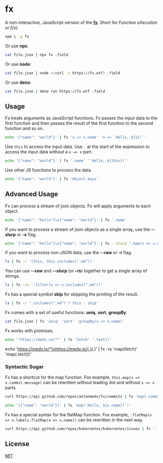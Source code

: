 # fx

A non-interactive, JavaScript version of the [**fx**](https://fx.wtf). 
Short for _Function eXecution_ or _f(x)_.

```sh
npm i -g fx
```

Or use **npx**:

```sh
cat file.json | npx fx .field
```

Or use **node**:

```sh
cat file.json | node <(curl -s https://fx.wtf) .field
```

Or use **deno**:

```sh
cat file.json | deno run https://fx.wtf .field
```

## Usage

Fx treats arguments as JavaScript functions. Fx passes the input data to the first
function and then passes the result of the first function to the second function 
and so on.

```sh
echo '{"name": "world"}' | fx 'x => x.name' 'x => `Hello, ${x}!`'
```

Use `this` to access the input data. Use `.` at the start of the expression to 
access the input data without a `x => x` part.

```sh
echo '{"name": "world"}' | fx '.name' '`Hello, ${this}!`'
```

Use other JS functions to process the data.

```sh
echo '{"name": "world"}' | fx 'Object.keys'
```

## Advanced Usage

Fx can process a stream of json objects. Fx will apply arguments to each object.

```sh
echo '{"name": "hello"}\n{"name": "world"}' | fx '.name'
```

If you want to process a stream of json objects as a single array, 
use the **--slurp** or **-s** flag.

```sh
echo '{"name": "hello"}\n{"name": "world"}' | fx --slurp '.map(x => x.name)' '.join(", ")'
```

If you want to process non-JSON data, use the **--raw** or **-r** flag.

```sh
ls | fx -r '[this, this.includes(".md")]'
```

You can use **--raw** and **--slurp** (or **-rs**) together to get a single array of strings.

```sh
ls | fx -rs '.filter(x => x.includes(".md"))'
```

Fx has a special symbol **skip** for skipping the printing of the result.

```sh
ls | fx -r '.includes(".md") ? this : skip'
```

Fx comes with a set of useful functions: **uniq**, **sort**, **groupBy**.

```sh
cat file.json | fx 'uniq' 'sort' 'groupBy(x => x.name)'
```

Fx works with promises.

```sh
echo '"https://medv.io/*"' | fx 'fetch' '.text()'
```

echo 'https://medv.io/*\nhttps://medv.io/(.)(.)' | fx -rs 'map(fetch)' 'map(.text())'


### Syntactic Sugar

Fx has a shortcut for the map function. Fox example, `this.map(x => x.commit.message)`
can be rewritten without leading dot and without `x => x` parts.  

```sh
curl https://api.github.com/repos/antonmedv/fx/commits | fx 'map(.commit.message)'
```

```sh
echo '[{"name": "world"}]' | fx 'map(`Hello, ${x.name}!`)'
```

Fx has a special syntax for the flatMap function. Fox example,
`.flatMap(x => x.labels.flatMap(x => x.name))` can be rewritten in the next way.

```sh
curl https://api.github.com/repos/kubernetes/kubernetes/issues | fx '.[].labels[].name'
```

## License

[MIT](../LICENSE)

